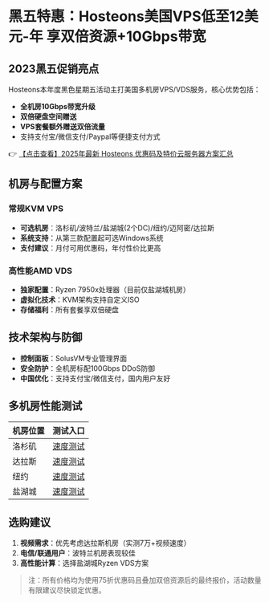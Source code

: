 # 黑五特惠：Hosteons美国VPS低至12美元-年 享双倍资源+10Gbps带宽

## 2023黑五促销亮点
Hosteons本年度黑色星期五活动主打美国多机房VPS/VDS服务，核心优势包括：
- **全机房10Gbps带宽升级**
- **双倍硬盘空间赠送**
- **VPS套餐额外赠送双倍流量**
- 支持支付宝/微信支付/Paypal等便捷支付方式

👉 [【点击查看】2025年最新 Hosteons 优惠码及特价云服务器方案汇总](https://bit.ly/hosteons)

## 机房与配置方案
### 常规KVM VPS
- **可选机房**：洛杉矶/波特兰/盐湖城(2个DC)/纽约/迈阿密/达拉斯
- **系统支持**：从第三款配置起可选Windows系统
- **支付建议**：月付可用优惠码，年付性价比更高

### 高性能AMD VDS
- **独家配置**：Ryzen 7950x处理器（目前仅盐湖城机房）
- **虚拟化技术**：KVM架构支持自定义ISO
- **存储福利**：所有套餐享双倍硬盘

## 技术架构与防御
- **控制面板**：SolusVM专业管理界面
- **安全防护**：全机房标配100Gbps DDoS防御
- **中国优化**：支持支付宝/微信支付，国内用户友好

## 多机房性能测试
| 机房位置 | 测试入口 |
|---------|---------|
| 洛杉矶 | [速度测试](https://bit.ly/hosteons) |
| 达拉斯 | [速度测试](https://bit.ly/hosteons) |
| 纽约 | [速度测试](https://bit.ly/hosteons) |
| 盐湖城 | [速度测试](https://bit.ly/hosteons) |

## 选购建议
1. **视频需求**：优先考虑达拉斯机房（实测7万+视频速度）
2. **电信/联通用户**：波特兰机房表现较佳
3. **高性能计算**：选择盐湖城Ryzen VDS方案

> 注：所有价格均为使用75折优惠码且叠加双倍资源后的最终报价，活动数量有限建议尽快锁定优惠。
